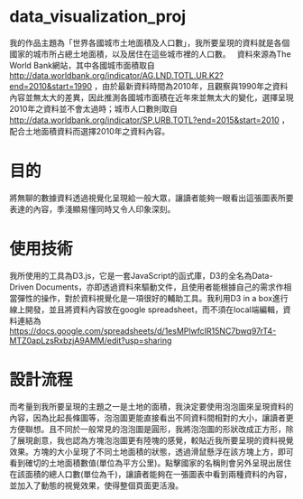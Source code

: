 # data_visualization_proj
我的作品主題為「世界各國城市土地面積及人口數」，我所要呈現的資料就是各個國家的城市所占總土地面積，以及居住在這些城市裡的人口數。  
資料來源為The World Bank網站，其中各國城市面積取自 http://data.worldbank.org/indicator/AG.LND.TOTL.UR.K2?end=2010&start=1990 ，由於最新資料時間為2010年，且觀察與1990年之資料內容並無太大的差異，因此推測各國城市面積在近年來並無太大的變化，選擇呈現2010年之資料並不會太過時；城市人口數則取自 http://data.worldbank.org/indicator/SP.URB.TOTL?end=2015&start=2010 ，配合土地面積資料而選擇2010年之資料內容。 
  
# 目的  
將無聊的數據資料透過視覺化呈現給一般大眾，讓讀者能夠一眼看出這張圖表所要表達的內容，季淺顯易懂同時又令人印象深刻。  

# 使用技術
我所使用的工具為D3.js，它是一套JavaScript的函式庫，D3的全名為Data-Driven Documents，亦即透過資料來驅動文件，且使用者能根據自己的需求作相當彈性的操作，對於資料視覺化是一項很好的輔助工具。我利用D3 in a box進行線上開發，並且將資料內容放在google spreadsheet，而不須在local端編輯，資料連結為 https://docs.google.com/spreadsheets/d/1esMPlwfcIR15NC7bwq97rT4-MTZ0apLzsRxbzjA9AMM/edit?usp=sharing  

# 設計流程
而考量到我所要呈現的主題之一是土地的面積，我決定要使用泡泡圖來呈現資料的內容，因為比起長條圖等，泡泡圖更能直接看出不同資料間相對的大小，讓讀者更方便聯想。且不同於一般常見的泡泡圖是圓形，我將泡泡圖的形狀改成正方形，除了展現創意，我也認為方塊泡泡圖更有陸塊的感覺，較貼近我所要呈現的資料視覺效果。方塊的大小呈現了不同土地面積的狀態，透過滑鼠懸浮在該方塊上方，即可看到確切的土地面積數值(單位為平方公里)。點擊國家的名稱則會另外呈現出居住在該面積的總人口數(單位為千)，讓讀者能夠在一張圖表中看到兩種資料的內容，並加入了動態的視覺效果，使得整個頁面更活潑。
